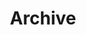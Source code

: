 ---
title: "Archive"
description: "All the books, research, courses, and data on this website—listed in reverse-chronological order."
layout: "archives"
---